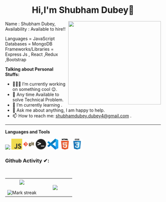 
<h1 align="center">Hi,I'm Shubham Dubey👋<span style="margin-left:'5';">
</span></h1>
<img align='right' src="https://media.giphy.com/media/f3iwJFOVOwuy7K6FFw/giphy.gif" width="300" height="270" />

  Name : Shubham Dubey,</br>
  Availability : Available to hire!!

  Languages  = JavaScript <br/>
  Databases  = MongoDB <br/>
  Frameworks/Libraries = Express Js , React ,Redux ,Bootstrap <br/>
  
  
**Talking about Personal Stuffs:**

- 👨🏽‍💻  I’m currently working on something cool :wink:.
- 💬  Any time Available to solve Technical Problem.
- 🌱  I’m currently learning . 
- 💬  Ask me about anything, I am happy to help.
- 📫  How to reach me: shubhamdubey.dubey4@gmail.com .

***

**Languages and Tools**

<code><img height="35rem" src="https://cdn4.iconfinder.com/data/icons/logos-3/600/React.js_logo-512.png" /></code>
<code><img height="35rem" src="https://raw.githubusercontent.com/github/explore/80688e429a7d4ef2fca1e82350fe8e3517d3494d/topics/javascript/javascript.png"></code>
<code><img height="35rem" src="https://raw.githubusercontent.com/github/explore/80688e429a7d4ef2fca1e82350fe8e3517d3494d/topics/git/git.png"></code>
<code><img height="35rem" src="https://raw.githubusercontent.com/github/explore/80688e429a7d4ef2fca1e82350fe8e3517d3494d/topics/terminal/terminal.png"></code>
<code><img alt="Visual Studio Code" height="35rem" src="https://raw.githubusercontent.com/github/explore/80688e429a7d4ef2fca1e82350fe8e3517d3494d/topics/visual-studio-code/visual-studio-code.png" /></code>
<code><img alt="HTML5" height="35rem" src="https://raw.githubusercontent.com/github/explore/80688e429a7d4ef2fca1e82350fe8e3517d3494d/topics/html/html.png" /></code>
<code><img alt="CSS3" height="35rem" src="https://raw.githubusercontent.com/github/explore/80688e429a7d4ef2fca1e82350fe8e3517d3494d/topics/css/css.png" /></code>

### Github Activity ✔:


<br/>

<table border="0" align="center">
<tr border="0">
<td width="50%" align="center">
  
  <img  align="center"  src="https://github-readme-stats.vercel.app/api?username=Luke0912&theme=cobalt&show_icons=true&count_private=true" />
  <br></br>
  <img   alt="Mark streak" src="https://github-readme-streak-stats.herokuapp.com/?user=Luke0912&theme=dark&hide_border=true" />


  
</td>

<td width="50%" align="center">

  <img  align="center"  src="https://github-readme-stats.vercel.app/api/top-langs/?username=Luke0912&theme=tokyonight) | ![Github Stars](https://github-readme-stats.vercel.app/api?username=Luke0912&show_icons=true&locale=en&count_private=true&hide_rank=true&custom_title=My%20GitHub%20Stats&disable_animations=true&theme=tokyonight"/>
  
  </td>
</tr>
</table>


